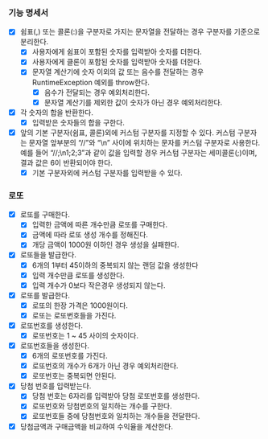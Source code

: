 ### 기능 명세서
- [X] 쉼표(,) 또는 콜론(:)을 구분자로 가지는 문자열을 전달하는 경우 구분자를 기준으로 분리한다. 
    - [X] 사용자에게 쉼표이 포함된 숫자를 입력받아 숫자를 더한다.
    - [X] 사용자에게 클론이 포함된 숫자를 입력받아 숫자를 더한다.
    - [X] 문자열 계산기에 숫자 이외의 값 또는 음수를 전달하는 경우 RuntimeException 예외를 throw한다.
        - [X] 음수가 전달되는 경우 예외처리한다.
        - [X] 문자열 계산기를 제외한 값이 숫자가 아닌 경우 예외처리한다. 
- [X] 각 숫자의 합을 반환한다.
    - [X] 입력받은 숫자들의 합을 구한다.
- [X] 앞의 기본 구분자(쉼표, 콜론)외에 커스텀 구분자를 지정할 수 있다. 
        커스텀 구분자는 문자열 앞부분의 “//”와 “\n” 사이에 위치하는 문자를 커스텀 구분자로 사용한다. 
        예를 들어 “//;\n1;2;3”과 같이 값을 입력할 경우 커스텀 구분자는 세미콜론(;)이며, 결과 값은 6이 반환되어야 한다.
    - [X] 기본 구분자외에 커스텀 구분자를 입력받을 수 있다.

### 로또
- [X] 로또를 구매한다.
    - [X] 입력한 금액에 따른 개수만큼 로또를 구매한다.
    - [X] 금액에 따라 로또 생성 개수를 정해진다.
    - [X] 개당 금액이 1000원 이하인 경우 생성을 실패한다.
- [X] 로또들을 발급한다.
    - [X] 6개의 1부터 45이하의 중복되지 않는 랜덤 값을 생성한다
    - [X] 입력 개수만큼 로또를 생성한다.
    - [X] 입력 개수가 0보다 작은경우 생성되지 않는다.
- [X] 로또를 발급한다.
    - [X] 로또의 한장 가격은 1000원이다.
    - [X] 로또는 로또번호들을 가진다.
- [X] 로또번호를 생성한다. 
    - [X] 로또번호는 1 ~ 45 사이의 숫자이다.
- [X] 로또번호들을 생성한다.
    - [X] 6개의 로또번호를 가진다.
    - [X] 로또번호의 개수가 6개가 아닌 경우 예외처리한다. 
    - [X] 로또번호는 중복되면 안된다.
- [X] 당첨 번호를 입력받는다.
    - [X] 당첨 번호는 6자리를 입력받아 당첨 로또번호를 생성한다.
    - [X] 로또번호와 당첨번호의 일치하는 개수를 구한다.
    - [X] 로또번호들 중에 당첨번호와 일치하는 개수들을 전달한다.
- [X] 당첨금액과 구매금액을 비교하여 수익율을 계산한다.
